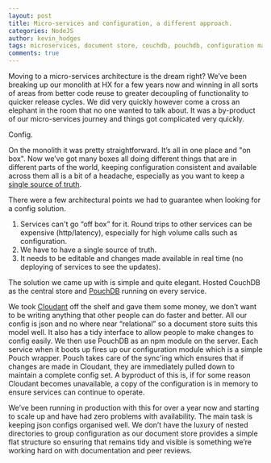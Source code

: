 ```yaml
---
layout: post
title: Micro-services and configuration, a different approach.
categories: NodeJS
author: kevin_hodges
tags: microservices, document store, couchdb, pouchdb, configuration management
comments: true
---
```


Moving to a micro-services architecture is the dream right? We’ve been breaking up our monolith at HX for a few years now and winning in all sorts of areas from better code reuse to greater decoupling of functionality to quicker release cycles. We did very quickly however come a cross an elephant in the room that no one wanted to talk about. It was a by-product of our micro-services journey and things got complicated very quickly.

Config.

On the monolith it was pretty straightforward. It’s all in one place and "on box". Now we’ve got many boxes all doing different things that are in different parts of the world, keeping configuration consistent and available across them all is a bit of a headache, especially as you want to keep a [single source of truth](https://en.wikipedia.org/wiki/Single_Source_of_Truth).

There were a few architectural points we had to guarantee when looking for a config solution.

1. Services can't go “off box” for it. Round trips to other services can be expensive (http/latency), especially for high volume calls such as configuration.
2. We have to have a single source of truth.
3. It needs to be editable and changes made available in real time (no deploying of services to see the updates).

The solution we came up with is simple and quite elegant. Hosted CouchDB as the central store and [PouchDB](http://pouchdb.com/) running on every service.

We took [Cloudant](https://cloudant.com) off the shelf and gave them some money, we don’t want to be writing anything that other people can do faster and better. All our config is json and no where near “relational” so a document store suits this model well. It also has a tidy interface to allow people to make changes to config easily. We then use PouchDB as an npm module on the server. Each service when it boots up fires up our configuration module which is a simple Pouch wrapper. Pouch takes care of the sync'ing which ensures that if changes are made in Cloudant, they are immediately pulled down to maintain a complete config set. A byproduct of this is, if for some reason Cloudant becomes unavailable, a copy of the configuration is in memory to ensure services can continue to operate.

We’ve been running in production with this for over a year now and starting to scale up and have had zero problems with availability. The main task is keeping json configs organised well. We don’t have the luxury of nested directories to group configuration as our document store provides a simple flat structure so ensuring that remains tidy and visible is something we’re working hard on with documentation and peer reviews.